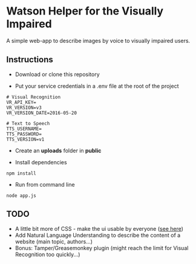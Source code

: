 # Watson Helper for the Visually Impaired

A simple web-app to describe images by voice to visually impaired users. 

## Instructions

- Download or clone this repository

- Put your service credentials in a .env file at the root of the project
```
# Visual Recognition
VR_API_KEY=
VR_VERSION=v3
VR_VERSION_DATE=2016-05-20

# Text to Speech
TTS_USERNAME=
TTS_PASSWORD=
TTS_VERSION=v1
```

- Create an **uploads** folder in **public**  

- Install dependencies

`npm install`

- Run from command line

`node app.js`

## TODO

- A little bit more of CSS - make the ui usable by everyone ([see here](http://www.afb.org/info/programs-and-services/technology-evaluation/creating-accessible-websites/123))
- Add Natural Language Understanding to describe the content of a website (main topic, authors...)
- Bonus: Tamper/Greasemonkey plugin (might reach the limit for Visual Recognition too quickly...)